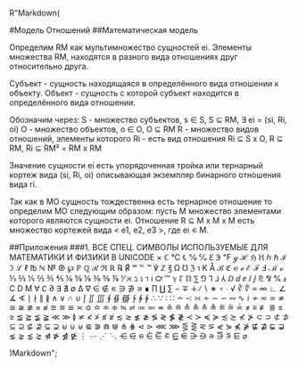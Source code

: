 R"Markdown(

#Модель Отношений
##Математическая модель

Определим RM как мультимножество сущностей ei.
Элементы множества RM, находятся в разного вида отношениях друг относительно друга.

Субъект - сущность находящаяся в определённого вида отношении к объекту.
Объект - сущность с которой субъект находится в определённого вида отношении.

Обозначим через:
S - множество субъектов, s ∈ S, S ⊆ RM, ∃ ei = (si, Ri, oi)
O - множество объектов, o ∈ O, O ⊆ RM
R - множество видов отношений, элементы которого Ri - есть вид отношения Ri ⊆ S x O,
    R ⊆ RM, Ri ⊆ RM² = RM x RM

Значение сущности ei есть упорядоченная тройка или тернарный кортеж вида (si, Ri, oi)
описывающая экземпляр бинарного отношения вида ri.



Так как в МО сущность тождественна есть тернарное отношение то определим МО следующим образом:
пусть M множество элементами которого являются сущности ei.
Отношение R ⊆ M x M x M есть множество кортежей вида < e1, e2, e3 >, где ei ∊ M.



##Приложения
###1. ВСЕ СПЕЦ. СИМВОЛЫ ИСПОЛЬЗУЕМЫЕ ДЛЯ МАТЕМАТИКИ И ФИЗИКИ В UNICODE
× ℂ ℃ ℄ ℅ ℆ ℇ ℈ ℉ ℊ ℋ ℌ ℍ ℎ ℏ ℐ ℑ ℒ ℓ ℔ ℕ № ℗ ℘ ℙ ℚ ℛ ℜ ℝ
℞ ℟ ℠ ℡ ™ ℣ ℤ ℥ Ω ℧ ℨ ℩ K Å ℬ ℭ ℮ ℯ ℰ ℱ Ⅎ ℳ ℴ ⅓ ⅔ ⅕ ⅖ ⅗ ⅘ ⅙ 
⅚ ⅛ ⅜ ⅝ ⅞ ⅟ ℵ ℶ ℷ ℸ ℹ ℺ ℻ ℽ ℾ ℿ ⅀ ⅁ ⅂ ⅃ ⅄ ⅅ ⅆ ⅇ ⅈ ⅉ ⅊ ⅋ ⅍ ⅎ Ⅽ 
Ⅾ Ⅿ ∀ ∁ ∂ ∃ ∄ ∅ ∆ ∇ ∈ ∉ ∊ ∋ ∌ ∍ ∎ ∏ ∐ ∑ − ∓ ∔ ∕ ∖ ∗ ∘ ∙ √ ∛ 
∜ ∝ ∞ ∟ ∠ ∡ ∢ ∣ ∤ ∥ ∦ ∧ ∨ ∩ ∪ ∫ ∬ ∭ ∮ ∯ ∰ ∱ ∲ ∳ ∴ ∵ ∶ ∷ ∸ 
∹ ∺ ∻ ∼ ∽ ∾ ∿ ≀ ≁ ≂ ≃ ≄ ≅ ≆ ≇ ≈ ≉ ≊ ≋ ≌ ≍ ≎ ≏ ≐ ≑ ≒ ≓ 
≔ ≕ ≖ ≗ ≘ ≙ ≚ ≛ ≜ ≝ ≞ ≟ ≠ ≡ ≢ ≣ ≤ ≥ ≦ ≧ ≨ ≩ ≪ ≫ ≬ ≭ ≮ ≯ 
≰ ≱ ≲ ≳ ≴ ≵ ≶ ≷ ≸ ≹ ≺ ≻ ≼ ≽ ≾ ≿ ⊀ ⊁ ⊂ ⊃ ⊄ ⊅ ⊆ ⊇ ⊈ ⊉ ⊊ ⊋ 
⊌ ⊍ ⊎ ⋐ ⋑ ⋒ ⋓ ⋔ ⋕ ⋖ ⋗ ⋘ ⋙ ⋚ ⋛ ⋜ ⋝ ⋞ ⋟ ⋠ ⋡ ⋢ ⋣ ⋤ ⋥ ⋦ ⋧ 
⋨ ⋩ ⋪ ⋫ ⋬ ⋭ ⋮ ⋯ ⋰ ⋱ ⋲ ⋳ ⋴ ⋵ ⋶ ⋷ ⋸ ⋹ ⋺ ⋻ ⋼ ⋽ ⋾ ⋿ ⌀

)Markdown";
